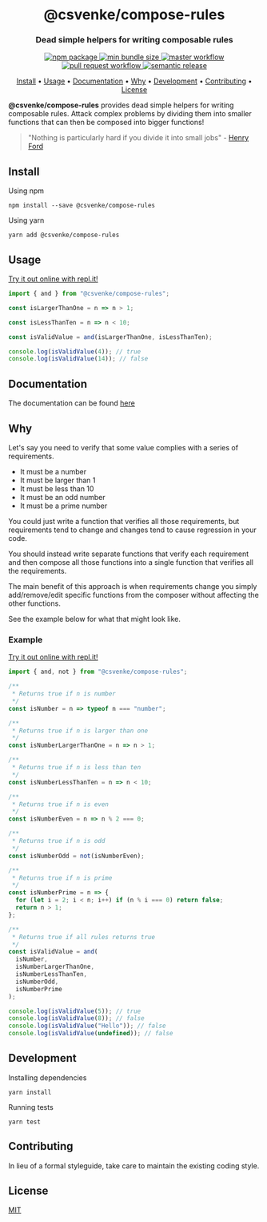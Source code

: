 <h1 align="center" style="border-bottom: none;">@csvenke/compose-rules</h1>
<h3 align="center">Dead simple helpers for writing composable rules</h3>
<p align="center">
  <a href="https://www.npmjs.com/package/@csvenke/compose-rules">
    <img src="https://badgen.net/npm/v/@csvenke/compose-rules" alt="npm package" />
  </a>
  <a href="https://bundlephobia.com/result?p=@csvenke/compose-rules">
    <img src="https://badgen.net/bundlephobia/min/@csvenke/compose-rules" alt="min bundle size" />
  </a>
  <a href="https://github.com/csvenke/compose-rules/actions?query=workflow%3Amaster">
    <img src="https://github.com/csvenke/compose-rules/workflows/master/badge.svg" alt="master workflow" />
  </a>
  <a href="https://github.com/csvenke/compose-rules/actions?query=workflow%3A%22pull+request%22">
    <img src="https://github.com/csvenke/compose-rules/workflows/pull%20request/badge.svg" alt="pull request workflow" />
  </a>
  <a href="https://github.com/semantic-release/semantic-release">
    <img src="https://img.shields.io/badge/%20%20%F0%9F%93%A6%F0%9F%9A%80-semantic--release-e10079.svg" alt="semantic release" />
  </a>
</p>

<p align="center">
  <a href="#install">Install</a> •
  <a href="#usage">Usage</a> •
  <a href="#documentation">Documentation</a> •
  <a href="#why">Why</a> •
  <a href="#development">Development</a> •
  <a href="#contributing">Contributing</a> •
  <a href="#license">License</a>
</p>

**@csvenke/compose-rules** provides dead simple helpers for writing composable rules.
Attack complex problems by dividing them into smaller functions that can then be composed into bigger functions!

> "Nothing is particularly hard if you divide it into small jobs" - [Henry Ford](https://no.wikipedia.org/wiki/Henry_Ford)

## Install

Using npm

```
npm install --save @csvenke/compose-rules
```

Using yarn

```
yarn add @csvenke/compose-rules
```

## Usage

[Try it out online with repl.it!](https://repl.it/@csvenke/PunyCalculatingServers)

```js
import { and } from "@csvenke/compose-rules";

const isLargerThanOne = n => n > 1;

const isLessThanTen = n => n < 10;

const isValidValue = and(isLargerThanOne, isLessThanTen);

console.log(isValidValue(4)); // true
console.log(isValidValue(14)); // false
```

## Documentation

The documentation can be found [here](https://csvenke.github.io/compose-rules)

## Why

Let's say you need to verify that some value complies with a series of requirements.

- It must be a number
- It must be larger than 1
- It must be less than 10
- It must be an odd number
- It must be a prime number

You could just write a function that verifies all those requirements, but requirements tend to change and changes tend to cause regression in your code.

You should instead write separate functions that verify each requirement and then compose all those functions into a single function that verifies all the requirements.

The main benefit of this approach is when requirements change you simply add/remove/edit specific functions from the composer without affecting the other functions.

See the example below for what that might look like.

### Example

[Try it out online with repl.it!](https://repl.it/@csvenke/WorseMiserlyScale)

```js
import { and, not } from "@csvenke/compose-rules";

/**
 * Returns true if n is number
 */
const isNumber = n => typeof n === "number";

/**
 * Returns true if n is larger than one
 */
const isNumberLargerThanOne = n => n > 1;

/**
 * Returns true if n is less than ten
 */
const isNumberLessThanTen = n => n < 10;

/**
 * Returns true if n is even
 */
const isNumberEven = n => n % 2 === 0;

/**
 * Returns true if n is odd
 */
const isNumberOdd = not(isNumberEven);

/**
 * Returns true if n is prime
 */
const isNumberPrime = n => {
  for (let i = 2; i < n; i++) if (n % i === 0) return false;
  return n > 1;
};

/**
 * Returns true if all rules returns true
 */
const isValidValue = and(
  isNumber,
  isNumberLargerThanOne,
  isNumberLessThanTen,
  isNumberOdd,
  isNumberPrime
);

console.log(isValidValue(5)); // true
console.log(isValidValue(8)); // false
console.log(isValidValue("Hello")); // false
console.log(isValidValue(undefined)); // false
```

## Development

Installing dependencies

```
yarn install
```

Running tests

```
yarn test
```

## Contributing

In lieu of a formal styleguide, take care to maintain the existing coding style.

## License

[MIT](https://github.com/csvenke/compose-rules/blob/master/LICENSE)
